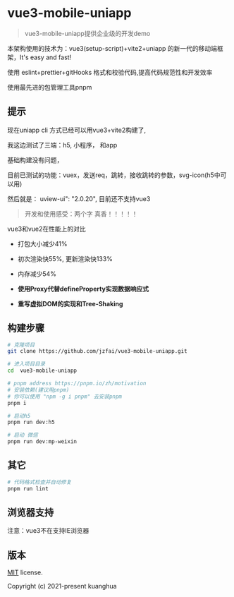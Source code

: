 # vue3-mobile-uniapp


> vue3-mobile-uniapp提供企业级的开发demo

本架构使用的技术为：vue3(setup-script)+vite2+uniapp 的新一代的移动端框架，It's easy and fast!

使用 eslint+prettier+gitHooks 格式和校验代码,提高代码规范性和开发效率

使用最先进的包管理工具pnpm


## 提示
现在uniapp cli 方式已经可以用vue3+vite2构建了, 

我这边测试了三端：h5, 小程序， 和app

基础构建没有问题，

目前已测试的功能：vuex，发送req，跳转，接收跳转的参数，svg-icon(h5中可以用)

然后就是：
uview-ui": "2.0.20", 目前还不支持vue3


> 开发和使用感受：两个字 真香！！！！！

vue3和vue2在性能上的对比

- 打包大小减少41%

- 初次渲染快55%, 更新渲染快133%

- 内存减少54%

- **使用Proxy代替defineProperty实现数据响应式**

- **重写虚拟DOM的实现和Tree-Shaking**


## 构建步骤

```bash
# 克隆项目
git clone https://github.com/jzfai/vue3-mobile-uniapp.git

# 进入项目目录
cd  vue3-mobile-uniapp

# pnpm address https://pnpm.io/zh/motivation
# 安装依赖(建议用pnpm)
# 你可以使用 "npm -g i pnpm" 去安装pnpm
pnpm i

# 启动h5
pnpm run dev:h5

# 启动 微信
pnpm run dev:mp-weixin
```


## 其它

```bash
# 代码格式检查并自动修复
pnpm run lint
```
## 浏览器支持

注意：vue3不在支持IE浏览器

## 版本

[MIT](https://github.com/jzfai/vue3-mobile-uniapp/blob/master/LICENSE) license.

Copyright (c) 2021-present  kuanghua


